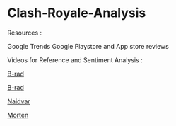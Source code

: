 # Clash-Royale-Analysis

Resources : 

Google Trends 
Google Playstore and App store reviews

Videos for Reference and Sentiment Analysis : 

[B-rad](https://www.youtube.com/watch?v=D0EBpQyynrw&t=4s&ab_channel=B-rad)

[B-rad](https://www.youtube.com/watch?v=daEOA_8_LOg&ab_channel=B-rad)

[Naidvar](https://www.youtube.com/watch?v=rXuy6YgNtx8&t=699s&ab_channel=Naidvar)

[Morten](https://www.youtube.com/watch?v=o8p8e7IVhDI&t=89s&ab_channel=mortenroyale%5BENG%5D)
